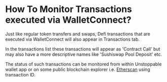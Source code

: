 # How To Monitor Transactions executed via WalletConnect?

Just like regular token transfers and swaps, Defi transactions that are executed via WalletConnect will also appear in Transactions tab.

In the transactions list these transactions will appear as 'Contract Call' but may also have a more descriptive names like 'Sushiswap Pool Deposit' etc.

The status of such transactions can be monitored from within Unstoppable wallet app or on some public blockchain explorer i.e. [Etherscan](https://etherscan.io) using transaction ID.

